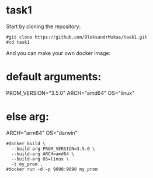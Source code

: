 # task1

Start by cloning the repository:
```
#git clone https://github.com/OleksandrMukas/task1.git
#cd task1
```
And you can make your own docker image:
# default arguments: 
PROM_VERSION="3.5.0"
ARCH="amd64"
OS="linux"
# else arg:
ARCH="arm64"
OS="darwin"

```
#docker build \
  --build-arg PROM_VERSION=3.5.0 \
  --build-arg ARCH=amd64 \
  --build-arg OS=linux \
  -t my_prom .
#docker run -d -p 9090:9090 my_prom
```
